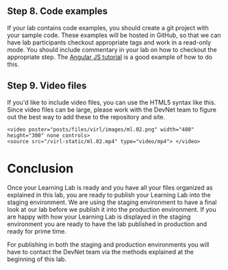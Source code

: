 ## Step 8. Code examples
If your lab contains code examples, you should create a git project with your sample code. These examples will be hosted in GitHub, so that we can have lab participants
checkout appropriate tags and work in a read-only mode. You should include commentary in your lab on how to checkout the appropriate step. The [Angular JS tutorial](https://docs.angularjs.org/tutorial/step_00) is a good example of how to do this.

## Step 9. Video files
If you'd like to include video files, you can use the HTML5 syntax like this. Since video files can be large, please work with the DevNet team to figure out the best way to add these to the repository and site.
```
<video poster="posts/files/virl/images/ml.02.png" width="480" height="300" none controls>
<source src="/virl-static/ml.02.mp4" type="video/mp4"> </video>
```

# Conclusion
Once your Learning Lab is ready and you have all your files organized as explained in this lab, you are ready to publish your Learning Lab into the staging environment. We are using the staging environment to have a final look at our lab before we publish it into the production environment. If you are happy with how your Learning Lab is displayed in the staging environment you are ready to have the lab published in production and ready for prime time.

For publishing in both the staging and production environments you will have to contact the DevNet team via the methods explained at the beginning of this lab.
